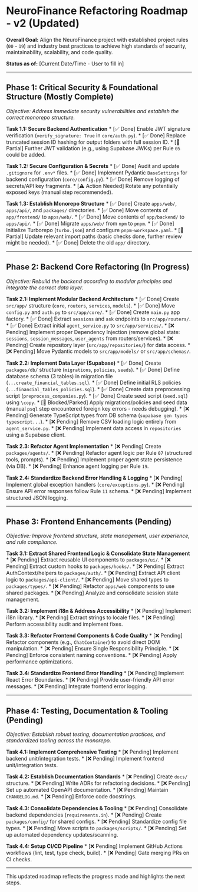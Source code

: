 # NeuroFinance Refactoring Roadmap - v2 (Updated)

**Overall Goal:** Align the NeuroFinance project with established project rules (`00` - `19`) and industry best practices to achieve high standards of security, maintainability, scalability, and code quality.

**Status as of:** [Current Date/Time - User to fill in]

---

## Phase 1: Critical Security & Foundational Structure (Mostly Complete)

*Objective: Address immediate security vulnerabilities and establish the correct monorepo structure.*

**Task 1.1: Secure Backend Authentication**
    *   [✅ Done] Enable JWT signature verification (`verify_signature: True` in `core/auth.py`).
    *   [✅ Done] Replace truncated session ID hashing for output folders with full session ID.
    *   [🚧 Partial] Further JWT validation (e.g., using Supabase JWKs) per Rule `05` could be added.

**Task 1.2: Secure Configuration & Secrets**
    *   [✅ Done] Audit and update `.gitignore` for `.env*` files.
    *   [✅ Done] Implement Pydantic `BaseSettings` for backend configuration (`core/config.py`).
    *   [✅ Done] Remove logging of secrets/API key fragments.
    *   [⚠️ Action Needed] Rotate any potentially exposed keys (manual step recommended).

**Task 1.3: Establish Monorepo Structure**
    *   [✅ Done] Create `apps/web/`, `apps/api/`, and `packages/` directories.
    *   [✅ Done] Move contents of `app/frontend/` to `apps/web/`.
    *   [✅ Done] Move contents of `app/backend/` to `apps/api/`.
    *   [✅ Done] Migrate `apps/web/` from `npm` to `pnpm`.
    *   [✅ Done] Initialize Turborepo (`turbo.json`) and configure `pnpm-workspace.yaml`.
    *   [🚧 Partial] Update relevant import paths (basic checks done, further review might be needed).
    *   [✅ Done] Delete the old `app/` directory.

---

## Phase 2: Backend Core Refactoring (In Progress)

*Objective: Rebuild the backend according to modular principles and integrate the correct data layer.*

**Task 2.1: Implement Modular Backend Architecture**
    *   [✅ Done] Create `src/app/` structure (`core`, `routers`, `services`, `models`).
    *   [✅ Done] Move `config.py` and `auth.py` to `src/app/core/`.
    *   [✅ Done] Create `main.py` app factory.
    *   [✅ Done] Extract `sessions` and `ask` endpoints to `src/app/routers/`.
    *   [✅ Done] Extract initial `agent_service.py` to `src/app/services/`.
    *   [❌ Pending] Implement proper Dependency Injection (remove global state: `sessions`, `session_messages`, `user_agents` from routers/services).
    *   [❌ Pending] Create repository layer (`src/app/repositories/`) for data access.
    *   [❌ Pending] Move Pydantic models to `src/app/models/` or `src/app/schemas/`.

**Task 2.2: Implement Data Layer (Supabase)**
    *   [✅ Done] Create `packages/db/` structure (`migrations`, `policies`, `seeds`).
    *   [✅ Done] Define database schema (3 tables) in migration file (`...create_financial_tables.sql`).
    *   [✅ Done] Define initial RLS policies (`...financial_tables_policies.sql`).
    *   [✅ Done] Create data preprocessing script (`preprocess_companies.py`).
    *   [✅ Done] Create seed script (`seed.sql`) using `\copy`.
    *   [🚧 Blocked/Parked] Apply migrations/policies and seed data (manual `psql` step encountered foreign key errors - needs debugging).
    *   [❌ Pending] Generate TypeScript types from DB schema (`supabase gen types typescript...`).
    *   [❌ Pending] Remove CSV loading logic entirely from `agent_service.py`.
    *   [❌ Pending] Implement data access in `repositories` using a Supabase client.

**Task 2.3: Refactor Agent Implementation**
    *   [❌ Pending] Create `packages/agents/`.
    *   [❌ Pending] Refactor agent logic per Rule `07` (structured tools, prompts).
    *   [❌ Pending] Implement proper agent state persistence (via DB).
    *   [❌ Pending] Enhance agent logging per Rule `19`.

**Task 2.4: Standardize Backend Error Handling & Logging**
    *   [❌ Pending] Implement global exception handlers (`core/exceptions.py`).
    *   [❌ Pending] Ensure API error responses follow Rule `11` schema.
    *   [❌ Pending] Implement structured JSON logging.

---

## Phase 3: Frontend Enhancements (Pending)

*Objective: Improve frontend structure, state management, user experience, and rule compliance.*

**Task 3.1: Extract Shared Frontend Logic & Consolidate State Management**
    *   [❌ Pending] Extract reusable UI components to `packages/ui/`.
    *   [❌ Pending] Extract custom hooks to `packages/hooks/`.
    *   [❌ Pending] Extract AuthContext/helpers to `packages/auth/`.
    *   [❌ Pending] Extract API client logic to `packages/api-client/`.
    *   [❌ Pending] Move shared types to `packages/types/`.
    *   [❌ Pending] Refactor `apps/web` components to use shared packages.
    *   [❌ Pending] Analyze and consolidate session state management.

**Task 3.2: Implement i18n & Address Accessibility**
    *   [❌ Pending] Implement i18n library.
    *   [❌ Pending] Extract strings to locale files.
    *   [❌ Pending] Perform accessibility audit and implement fixes.

**Task 3.3: Refactor Frontend Components & Code Quality**
    *   [❌ Pending] Refactor components (e.g., `ChatContainer`) to avoid direct DOM manipulation.
    *   [❌ Pending] Ensure Single Responsibility Principle.
    *   [❌ Pending] Enforce consistent naming conventions.
    *   [❌ Pending] Apply performance optimizations.

**Task 3.4: Standardize Frontend Error Handling**
    *   [❌ Pending] Implement React Error Boundaries.
    *   [❌ Pending] Provide user-friendly API error messages.
    *   [❌ Pending] Integrate frontend error logging.

---

## Phase 4: Testing, Documentation & Tooling (Pending)

*Objective: Establish robust testing, documentation practices, and standardized tooling across the monorepo.*

**Task 4.1: Implement Comprehensive Testing**
    *   [❌ Pending] Implement backend unit/integration tests.
    *   [❌ Pending] Implement frontend unit/integration tests.

**Task 4.2: Establish Documentation Standards**
    *   [❌ Pending] Create `docs/` structure.
    *   [❌ Pending] Write ADRs for refactoring decisions.
    *   [❌ Pending] Set up automated OpenAPI documentation.
    *   [❌ Pending] Maintain `CHANGELOG.md`.
    *   [❌ Pending] Enforce code docstrings.

**Task 4.3: Consolidate Dependencies & Tooling**
    *   [❌ Pending] Consolidate backend dependencies (`requirements.in`).
    *   [❌ Pending] Create `packages/config/` for shared configs.
    *   [❌ Pending] Standardize config file types.
    *   [❌ Pending] Move scripts to `packages/scripts/`.
    *   [❌ Pending] Set up automated dependency updates/scanning.

**Task 4.4: Setup CI/CD Pipeline**
    *   [❌ Pending] Implement GitHub Actions workflows (lint, test, type check, build).
    *   [❌ Pending] Gate merging PRs on CI checks.

---

This updated roadmap reflects the progress made and highlights the next steps. 